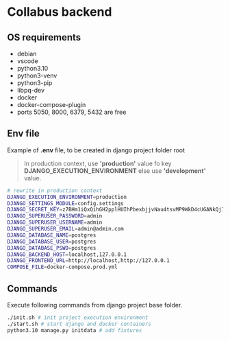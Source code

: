 # Collabus backend

## OS requirements

- debian
- vscode
- python3.10
- python3-venv
- python3-pip
- libpq-dev
- docker
- docker-compose-plugin
- ports 5050, 8000, 6379, 5432 are free

## Env file

Example of **.env** file, to be created in django project folder root
> In production context, use **'production'** value fo key **DJANGO_EXECUTION_ENVIRONMENT** else use **'development'** value.

```bash
# rewrite in production context
DJANGO_EXECUTION_ENVIRONMENT=production
DJANGO_SETTINGS_MODULE=config.settings
DJANGO_SECRET_KEY=z7BHm1iQxQihGH2pplHUIhPbexbjjvNau4tsvMP9WkD4cUGANkQj76aOS1nn
DJANGO_SUPERUSER_PASSWORD=admin
DJANGO_SUPERUSER_USERNAME=admin
DJANGO_SUPERUSER_EMAIL=admin@admin.com
DJANGO_DATABASE_NAME=postgres
DJANGO_DATABASE_USER=postgres
DJANGO_DATABASE_PSWD=postgres
DJANGO_BACKEND_HOST=localhost,127.0.0.1
DJANGO_FRONTEND_URL=http://localhost,http://127.0.0.1
COMPOSE_FILE=docker-compose.prod.yml
```

## Commands

Execute following commands from django project base folder.

```bash 
./init.sh # init project execution environment
./start.sh # start django and docker containers
python3.10 manage.py initdata # add fixtures
```
